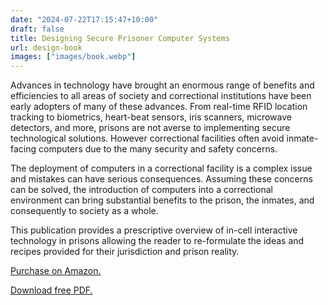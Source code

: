 ```yaml
---
date: "2024-07-22T17:15:47+10:00"
draft: false
title: Designing Secure Prisoner Computer Systems
url: design-book
images: ["images/book.webp"]
---
```


Advances in technology have brought an enormous range of benefits and efficiencies to all areas of society and correctional institutions have been early adopters of many of these advances. From real-time RFID location tracking to biometrics, heart-beat sensors, iris scanners, microwave detectors, and more, prisons are not averse to implementing secure technological solutions. However correctional facilities often avoid inmate-facing computers due to the many security and safety concerns.

The deployment of computers in a correctional facility is a complex issue and mistakes can have serious consequences. Assuming these concerns can be solved, the introduction of computers into a correctional environment can bring substantial benefits to the prison, the inmates, and consequently to society as a whole.

This publication provides a prescriptive overview of in-cell interactive technology in prisons allowing the reader to re-formulate the ideas and recipes provided for their jurisdiction and prison reality.

[Purchase on Amazon.](https://www.amazon.com/Designing-Secure-Prisoner-Computer-Systems/dp/1326763830/)

[Download free PDF.](../design-book.pdf)
